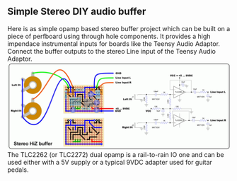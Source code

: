 ## Simple Stereo DIY audio buffer  
Here is as simple opamp based stereo buffer project which can be built on a piece of perfboard using through hole components. It provides a high impendace instrumental inputs for boards like the Teensy Audio Adaptor. Connect the buffer outputs to the stereo Line input of the Teensy Audio Adaptor.  
![DIY stereo buffer](img/StereoInputBuffer_veroLayout.gif)  
The TLC2262 (or TLC2272) dual opamp is a rail-to-rain IO one and can be used either with a 5V supply or a typical 9VDC adapter used for guitar pedals.  

